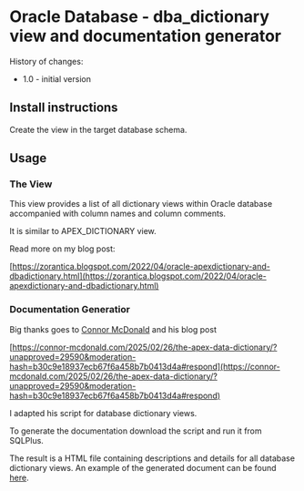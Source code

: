 # Oracle Database - dba_dictionary view and documentation generator

History of changes:
- 1.0 - initial version

## Install instructions

Create the view in the target database schema.

## Usage

### The View 

This view provides a list of all dictionary views within Oracle database accompanied with column names and column comments.

It is similar to APEX_DICTIONARY view.

Read more on my blog post:

[https://zorantica.blogspot.com/2022/04/oracle-apexdictionary-and-dbadictionary.html](https://zorantica.blogspot.com/2022/04/oracle-apexdictionary-and-dbadictionary.html)

### Documentation Generatior

Big thanks goes to [Connor McDonald](https://connor-mcdonald.com/) and his blog post

[https://connor-mcdonald.com/2025/02/26/the-apex-data-dictionary/?unapproved=29590&moderation-hash=b30c9e18937ecb67f6a458b7b0413d4a#respond](https://connor-mcdonald.com/2025/02/26/the-apex-data-dictionary/?unapproved=29590&moderation-hash=b30c9e18937ecb67f6a458b7b0413d4a#respond)

I adapted his script for database dictionary views.

To generate the documentation download the script and run it from SQLPlus.

The result is a HTML file containing descriptions and details for all database dictionary views. An example of the generated document can be found [here](dba_docs.html).